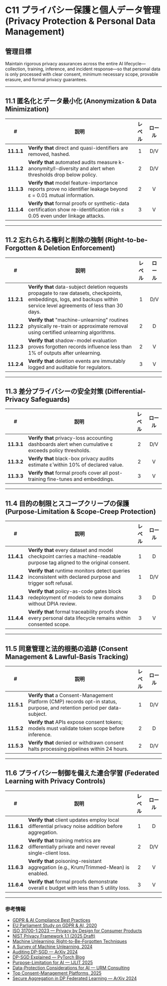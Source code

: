 # C11 プライバシー保護と個人データ管理 (Privacy Protection & Personal Data Management)

## 管理目標

Maintain rigorous privacy assurances across the entire AI lifecycle—collection, training, inference, and incident response—so that personal data is only processed with clear consent, minimum necessary scope, provable erasure, and formal privacy guarantees.

---

## 11.1 匿名化とデータ最小化 (Anonymization & Data Minimization)

| # | 説明 | レベル | ロール |
|:--------:|---------------------------------------------------------------------------------------------------------------------|:---:|:---:|
| **11.1.1** | **Verify that** direct and quasi-identifiers are removed, hashed. | 1 | D/V |
| **11.1.2** | **Verify that** automated audits measure k-anonymity/l-diversity and alert when thresholds drop below policy. | 2 | D/V |
| **11.1.3** | **Verify that** model feature-importance reports prove no identifier leakage beyond ε = 0.01 mutual information. | 2 | V |
| **11.1.4** | **Verify that** formal proofs or synthetic-data certification show re-identification risk ≤ 0.05 even under linkage attacks. | 3 | V |

---

## 11.2 忘れられる権利と削除の強制 (Right-to-be-Forgotten & Deletion Enforcement)

| # | 説明 | レベル | ロール |
|:--------:|---------------------------------------------------------------------------------------------------------------------|:---:|:---:|
| **11.2.1** | **Verify that** data-subject deletion requests propagate to raw datasets, checkpoints, embeddings, logs, and backups within service level agreements of less than 30 days. | 1 | D/V |
| **11.2.2** | **Verify that** "machine-unlearning" routines physically re-train or approximate removal using certified unlearning algorithms. | 2 | D |
| **11.2.3** | **Verify that** shadow-model evaluation proves forgotten records influence less than 1% of outputs after unlearning. | 2 | V |
| **11.2.4** | **Verify that** deletion events are immutably logged and auditable for regulators. | 3 | V

---

## 11.3 差分プライバシーの安全対策 (Differential-Privacy Safeguards)

| # | 説明 | レベル | ロール |
|:--------:|---------------------------------------------------------------------------------------------------------------------|:---:|:---:|
| **11.3.1** | **Verify that** privacy-loss accounting dashboards alert when cumulative ε exceeds policy thresholds. | 2 | D/V |
| **11.3.2** | **Verify that** black-box privacy audits estimate ε̂ within 10% of declared value. | 2 | V |
| **11.3.3** | **Verify that** formal proofs cover all post-training fine-tunes and embeddings. | 3 | V |

---

## 11.4 目的の制限とスコープクリープの保護 (Purpose-Limitation & Scope-Creep Protection)

| # | 説明 | レベル | ロール |
|:--------:|---------------------------------------------------------------------------------------------------------------------|:---:|:---:|
| **11.4.1** | **Verify that** every dataset and model checkpoint carries a machine-readable purpose tag aligned to the original consent. | 1 | D |
| **11.4.2** | **Verify that** runtime monitors detect queries inconsistent with declared purpose and trigger soft refusal. | 1 | D/V |
| **11.4.3** | **Verify that** policy-as-code gates block redeployment of models to new domains without DPIA review. | 3 | D |
| **11.4.4** | **Verify that** formal traceability proofs show every personal data lifecycle remains within consented scope. | 3 | V |

---

## 11.5 同意管理と法的根拠の追跡 (Consent Management & Lawful-Basis Tracking)

| # | 説明 | レベル | ロール |
|:--------:|---------------------------------------------------------------------------------------------------------------------|:---:|:---:|
| **11.5.1** | **Verify that** a Consent-Management Platform (CMP) records opt-in status, purpose, and retention period per data-subject. | 1 | D/V |
| **11.5.2** | **Verify that** APIs expose consent tokens; models must validate token scope before inference. | 2 | D |
| **11.5.3** | **Verify that** denied or withdrawn consent halts processing pipelines within 24 hours. | 2 | D/V |

---

## 11.6 プライバシー制御を備えた連合学習 (Federated Learning with Privacy Controls)

| # | 説明 | レベル | ロール |
|:--------:|---------------------------------------------------------------------------------------------------------------------|:---:|:---:|
| **11.6.1** | **Verify that** client updates employ local differential privacy noise addition before aggregation. | 1 | D |
| **11.6.2** | **Verify that** training metrics are differentially private and never reveal single-client loss. | 2 | D/V |
| **11.6.3** | **Verify that** poisoning-resistant aggregation (e.g., Krum/Trimmed-Mean) is enabled. | 2 | V |
| **11.6.4** | **Verify that** formal proofs demonstrate overall ε budget with less than 5 utility loss. | 3 | V |

---

### 参考情報

* [GDPR & AI Compliance Best Practices](https://www.exabeam.com/explainers/gdpr-compliance/the-intersection-of-gdpr-and-ai-and-6-compliance-best-practices/)
* [EU Parliament Study on GDPR & AI, 2020](https://www.europarl.europa.eu/RegData/etudes/STUD/2020/641530/EPRS_STU%282020%29641530_EN.pdf)
* [ISO 31700-1:2023 — Privacy by Design for Consumer Products](https://www.iso.org/standard/84977.html)
* [NIST Privacy Framework 1.1 (2025 Draft)](https://www.nist.gov/privacy-framework)
* [Machine Unlearning: Right-to-Be-Forgotten Techniques](https://www.kaggle.com/code/tamlhp/machine-unlearning-the-right-to-be-forgotten)
* [A Survey of Machine Unlearning, 2024](https://arxiv.org/html/2209.02299v6)
* [Auditing DP-SGD — ArXiv 2024](https://arxiv.org/html/2405.14106v4)
* [DP-SGD Explained — PyTorch Blog](https://medium.com/pytorch/differential-privacy-series-part-1-dp-sgd-algorithm-explained-12512c3959a3)
* [Purpose-Limitation for AI — IJLIT 2025](https://academic.oup.com/ijlit/article/doi/10.1093/ijlit/eaaf003/8121663)
* [Data-Protection Considerations for AI — URM Consulting](https://www.urmconsulting.com/blog/data-protection-considerations-for-artificial-intelligence-ai)
* [Top Consent-Management Platforms, 2025](https://www.enzuzo.com/blog/best-consent-management-platforms)
* [Secure Aggregation in DP Federated Learning — ArXiv 2024](https://arxiv.org/abs/2407.19286)
